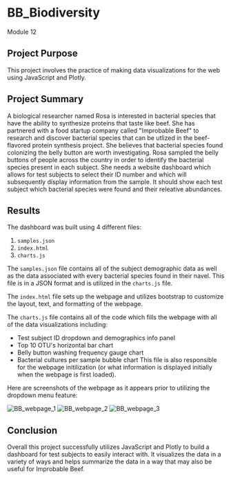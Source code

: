 # BB_Biodiversity
Module 12

## Project Purpose
This project involves the practice of making data visualizations for the web using JavaScript and Plotly.

## Project Summary
A biological researcher named Rosa is interested in bacterial species that have the ability to synthesize proteins that taste like beef. She has partnered with a food startup company called "Improbable Beef" to research and discover bacterial species that can be utlized in the beef-flavored protein synthesis project. She believes that bacterial species found colonizing the belly button are worth investigating. Rosa sampled the belly buttons of people across the country in order to identify the bacterial species present in each subject. She needs a website dashboard which allows for test subjects to select their ID number and which will subsequently display information from the sample. It should show each test subject which bacterial species were found and their releative abundances.

## Results
The dashboard was built using 4 different files:
1. `samples.json`
2. `index.html`
3. `charts.js`

The `samples.json` file contains all of the subject demographic data as well as the data associated with every bacterial species found in their navel. This file is in a JSON format and is utilized in the `charts.js` file.

The `index.html` file sets up the webpage and utilizes bootstrap to customize the layout, text, and formatting of the webpage.

The `charts.js` file contains all of the code which fills the webpage with all of the data visualizations including:
- Test subject ID dropdown and demographics info panel
- Top 10 OTU's horizontal bar chart
- Belly button washing frequency gauge chart
- Bacterial cultures per sample bubble chart
This file is also responsible for the webpage initilization (or what information is displayed initially when the webpage is first loaded).

Here are screenshots of the webpage as it appears prior to utilizing the dropdown menu feature:

![BB_webpage_1](https://user-images.githubusercontent.com/107309793/189497119-4a850742-6cec-43b1-8ac4-784001d677fa.png)
![BB_webpage_2](https://user-images.githubusercontent.com/107309793/189497153-b17e75e4-cd69-4426-8e06-d1c5621219f6.png)
![BB_webpage_3](https://user-images.githubusercontent.com/107309793/189497121-3d0666f1-2895-4e90-9e95-3d10103cf82f.png)

## Conclusion
Overall this project successfully utilizes JavaScript and Plotly to build a dashboard for test subjects to easily interact with. It visualizes the data in a variety of ways and helps summarize the data in a way that may also be useful for Improbable Beef.

